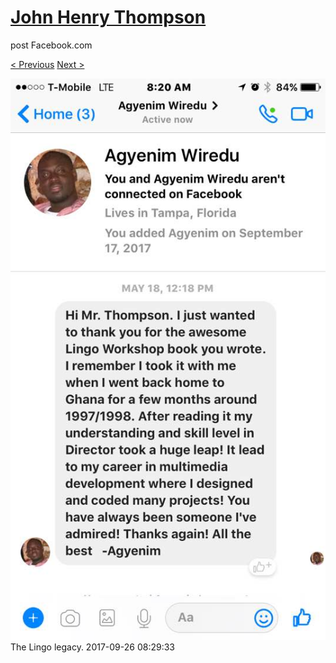 # [John Henry Thompson](../README.md)
post Facebook.com

[< Previous](2017-09-26-2.md) [Next >](2017-09-26-4.md)

[![](../media/2017-09-26/Timeline-Photos-The-Lingo-legacy-1.jpg)](../README.md)
The Lingo legacy.
2017-09-26 08:29:33
